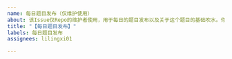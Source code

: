 ```yaml
---
name: 每日题目发布（仅维护使用）
about: 该Issue仅Repo的维护者使用，用于每日的题目发布以及关于这个题目的基础吹水。你可以忽视这个Issue模板。
title: "【每日题目发布】"
labels: 每日题目发布
assignees: lilingxi01

---
```



